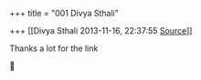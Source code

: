 +++
title = "001 Divya Sthali"

+++
[[Divya Sthali	2013-11-16, 22:37:55 [Source](https://groups.google.com/g/samskrita/c/EYhZLj4nc7A)]]



Thanks a lot for the link




